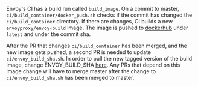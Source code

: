 Envoy's CI has a build run called `build_image`. On a commit to master, `ci/build_container/docker_push.sh`
checks if the commit has changed the `ci/build_container` directory. If there are changes, CI builds a new `envoyproxy/envoy-build`
image. The image is pushed to [dockerhub](https://hub.docker.com/r/envoyproxy/envoy-build/tags/) under `latest` and under the commit sha.

After the PR that changes `ci/build_container` has been merged, and the new image gets pushed,
a second PR is needed to update `ci/envoy_build_sha.sh`. In order to pull the new tagged version of
the build image, change ENVOY_BUILD_SHA [here](https://github.com/envoyproxy/envoy/blob/master/ci/envoy_build_sha.sh).
Any PRs that depend on this image change will have to merge master after the change to `ci/envoy_build_sha.sh` has been merged to master.
